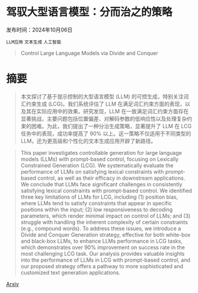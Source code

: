 # 驾驭大型语言模型：分而治之的策略

发布时间：2024年10月06日

`LLM应用` `文本生成` `人工智能`

> Control Large Language Models via Divide and Conquer

# 摘要

> 本文探讨了基于提示控制的大型语言模型 (LLM) 的可控生成，特别关注词汇约束生成 (LCG)。我们系统评估了 LLM 在满足词汇约束方面的表现，以及其在实际应用中的效果。研究发现，LLM 在一致满足词汇约束方面存在显著挑战，主要问题包括位置偏差、对解码参数的低响应性以及处理复杂约束的困难。为此，我们提出了一种分治生成策略，显著提升了 LLM 在 LCG 任务中的表现，成功率提高了 90% 以上。这一策略不仅适用于不同类型的 LLM，还为更高级和个性化的文本生成应用开辟了新路径。

> This paper investigates controllable generation for large language models (LLMs) with prompt-based control, focusing on Lexically Constrained Generation (LCG). We systematically evaluate the performance of LLMs on satisfying lexical constraints with prompt-based control, as well as their efficacy in downstream applications. We conclude that LLMs face significant challenges in consistently satisfying lexical constraints with prompt-based control. We identified three key limitations of LLMs for LCG, including (1) position bias, where LLMs tend to satisfy constraints that appear in specific positions within the input; (2) low responsiveness to decoding parameters, which render minimal impact on control of LLMs; and (3) struggle with handling the inherent complexity of certain constraints (e.g., compound words). To address these issues, we introduce a Divide and Conquer Generation strategy, effective for both white-box and black-box LLMs, to enhance LLMs performance in LCG tasks, which demonstrates over 90% improvement on success rate in the most challenging LCG task. Our analysis provides valuable insights into the performance of LLMs in LCG with prompt-based control, and our proposed strategy offers a pathway to more sophisticated and customized text generation applications.

[Arxiv](https://arxiv.org/abs/2410.04628)